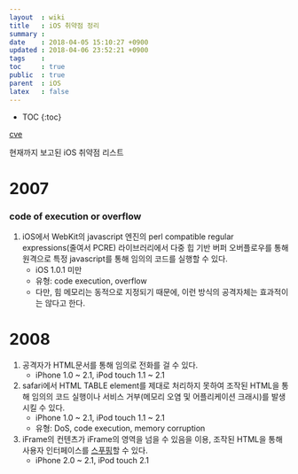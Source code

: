 ```yaml
---
layout  : wiki
title   : iOS 취약점 정리
summary : 
date    : 2018-04-05 15:10:27 +0900
updated : 2018-04-06 23:52:21 +0900
tags    : 
toc     : true
public  : true
parent  : iOS
latex   : false
---
```

* TOC
{:toc}

[cve](https://www.cvedetails.com/product/15556/Apple-Iphone-Os.html?vendor_id=49 )

현재까지 보고된 iOS 취약점 리스트

# 2007
### code of execution or overflow

1. iOS에서 WebKit의 javascript 엔진의 perl compatible regular expressions(줄여서 PCRE) 라이브러리에서 다중 힙 기반 버퍼 오버플로우를 통해 원격으로 특정 javascript를 통해 임의의 코드를 실행할 수 있다.
    - iOS 1.0.1 미만
    - 유형: code execution, overflow
    - 다만, 힘 메모리는 동적으로 지정되기 때문에, 이런 방식의 공격자체는 효과적이는 않다고 한다.

# 2008

1. 공격자가 HTML문서를 통해 임의로 전화를 걸 수 있다.
    - iPhone 1.0 ~ 2.1, iPod touch 1.1 ~ 2.1
2. safari에서 HTML TABLE element를 제대로 처리하지 못하여 조작된 HTML을 통해 임의의 코드 실행이나 서비스 거부(메모리 오염 및 어플리케이션 크래시)를 발생시킬 수 있다.
    - iPhone 1.0 ~ 2.1, iPod touch 1.1 ~ 2.1
    - 유형: DoS, code execution, memory corruption
3. iFrame의 컨텐츠가 iFrame의 영역을 넘을 수 있음을 이용, 조작된 HTML을 통해 사용자 인터페이스를 [스푸핑](https://ko.wikipedia.org/wiki/스푸핑)할 수 있다.
    - iPhone 2.0 ~ 2.1, iPod touch 2.1
